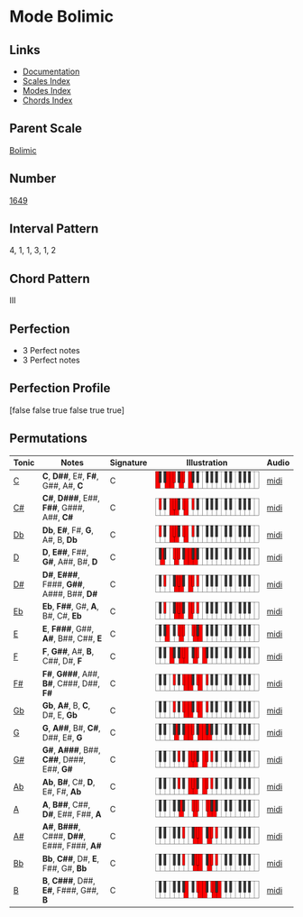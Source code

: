 # Mode Bolimic

## Links

- [Documentation](index.md)
- [Scales Index](Scales.md)
- [Modes Index](Modes.md)
- [Chords Index](Chords.md)

## Parent Scale

[Bolimic](ScaleBolimic.md)

## Number

[1649](https://ianring.com/musictheory/scales/1649)

## Interval Pattern

4, 1, 1, 3, 1, 2

## Chord Pattern

III

## Perfection

- 3 Perfect notes
- 3 Perfect notes

## Perfection Profile

[false false true false true true]

## Permutations

| Tonic | Notes | Signature | Illustration | Audio |
|-------|-------|-----------|--------------|-------|
| [C](ModeCNaturalBolimic.md) | **C**, **D##**, E#, **F#**, G##, A#, **C** | C | ![CNaturalBolimic](ModeCNaturalBolimic.png) | [midi](https://github.com/edipermadi/music/blob/main/docs/ModeCNaturalBolimic.mid?raw=true) |
| [C#](ModeCSharpBolimic.md) | **C#**, **D###**, E##, **F##**, G###, A##, **C#** | C | ![CSharpBolimic](ModeCSharpBolimic.png) | [midi](https://github.com/edipermadi/music/blob/main/docs/ModeCSharpBolimic.mid?raw=true) |
| [Db](ModeDFlatBolimic.md) | **Db**, **E#**, F#, **G**, A#, B, **Db** | C | ![DFlatBolimic](ModeDFlatBolimic.png) | [midi](https://github.com/edipermadi/music/blob/main/docs/ModeDFlatBolimic.mid?raw=true) |
| [D](ModeDNaturalBolimic.md) | **D**, **E##**, F##, **G#**, A##, B#, **D** | C | ![DNaturalBolimic](ModeDNaturalBolimic.png) | [midi](https://github.com/edipermadi/music/blob/main/docs/ModeDNaturalBolimic.mid?raw=true) |
| [D#](ModeDSharpBolimic.md) | **D#**, **E###**, F###, **G##**, A###, B##, **D#** | C | ![DSharpBolimic](ModeDSharpBolimic.png) | [midi](https://github.com/edipermadi/music/blob/main/docs/ModeDSharpBolimic.mid?raw=true) |
| [Eb](ModeEFlatBolimic.md) | **Eb**, **F##**, G#, **A**, B#, C#, **Eb** | C | ![EFlatBolimic](ModeEFlatBolimic.png) | [midi](https://github.com/edipermadi/music/blob/main/docs/ModeEFlatBolimic.mid?raw=true) |
| [E](ModeENaturalBolimic.md) | **E**, **F###**, G##, **A#**, B##, C##, **E** | C | ![ENaturalBolimic](ModeENaturalBolimic.png) | [midi](https://github.com/edipermadi/music/blob/main/docs/ModeENaturalBolimic.mid?raw=true) |
| [F](ModeFNaturalBolimic.md) | **F**, **G##**, A#, **B**, C##, D#, **F** | C | ![FNaturalBolimic](ModeFNaturalBolimic.png) | [midi](https://github.com/edipermadi/music/blob/main/docs/ModeFNaturalBolimic.mid?raw=true) |
| [F#](ModeFSharpBolimic.md) | **F#**, **G###**, A##, **B#**, C###, D##, **F#** | C | ![FSharpBolimic](ModeFSharpBolimic.png) | [midi](https://github.com/edipermadi/music/blob/main/docs/ModeFSharpBolimic.mid?raw=true) |
| [Gb](ModeGFlatBolimic.md) | **Gb**, **A#**, B, **C**, D#, E, **Gb** | C | ![GFlatBolimic](ModeGFlatBolimic.png) | [midi](https://github.com/edipermadi/music/blob/main/docs/ModeGFlatBolimic.mid?raw=true) |
| [G](ModeGNaturalBolimic.md) | **G**, **A##**, B#, **C#**, D##, E#, **G** | C | ![GNaturalBolimic](ModeGNaturalBolimic.png) | [midi](https://github.com/edipermadi/music/blob/main/docs/ModeGNaturalBolimic.mid?raw=true) |
| [G#](ModeGSharpBolimic.md) | **G#**, **A###**, B##, **C##**, D###, E##, **G#** | C | ![GSharpBolimic](ModeGSharpBolimic.png) | [midi](https://github.com/edipermadi/music/blob/main/docs/ModeGSharpBolimic.mid?raw=true) |
| [Ab](ModeAFlatBolimic.md) | **Ab**, **B#**, C#, **D**, E#, F#, **Ab** | C | ![AFlatBolimic](ModeAFlatBolimic.png) | [midi](https://github.com/edipermadi/music/blob/main/docs/ModeAFlatBolimic.mid?raw=true) |
| [A](ModeANaturalBolimic.md) | **A**, **B##**, C##, **D#**, E##, F##, **A** | C | ![ANaturalBolimic](ModeANaturalBolimic.png) | [midi](https://github.com/edipermadi/music/blob/main/docs/ModeANaturalBolimic.mid?raw=true) |
| [A#](ModeASharpBolimic.md) | **A#**, **B###**, C###, **D##**, E###, F###, **A#** | C | ![ASharpBolimic](ModeASharpBolimic.png) | [midi](https://github.com/edipermadi/music/blob/main/docs/ModeASharpBolimic.mid?raw=true) |
| [Bb](ModeBFlatBolimic.md) | **Bb**, **C##**, D#, **E**, F##, G#, **Bb** | C | ![BFlatBolimic](ModeBFlatBolimic.png) | [midi](https://github.com/edipermadi/music/blob/main/docs/ModeBFlatBolimic.mid?raw=true) |
| [B](ModeBNaturalBolimic.md) | **B**, **C###**, D##, **E#**, F###, G##, **B** | C | ![BNaturalBolimic](ModeBNaturalBolimic.png) | [midi](https://github.com/edipermadi/music/blob/main/docs/ModeBNaturalBolimic.mid?raw=true) |
